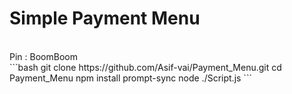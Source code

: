 # Simple Payment Menu 
<br>
Pin : BoomBoom
<br>
```bash
git clone https://github.com/Asif-vai/Payment_Menu.git
cd Payment_Menu
npm install prompt-sync
node ./Script.js
```
